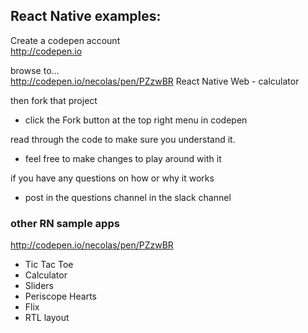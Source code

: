 ## React Native examples:

Create a codepen account   
http://codepen.io


browse to...  
http://codepen.io/necolas/pen/PZzwBR
React Native Web - calculator  

then fork that project
- click the Fork button at the top right menu in codepen

read through the code to make sure you understand it.
- feel free to make changes to play around with it

if you have any questions on how or why it works
- post in the questions channel in the slack channel 



### other RN sample apps
http://codepen.io/necolas/pen/PZzwBR
- Tic Tac Toe
- Calculator  
- Sliders  
- Periscope Hearts  
- Flix  
- RTL layout  








